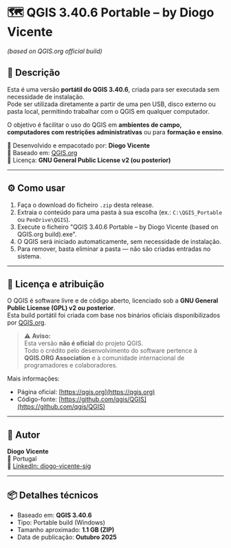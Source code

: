 # 🗺️ QGIS 3.40.6 Portable – by Diogo Vicente  
*(based on QGIS.org official build)*

## 📘 Descrição
Esta é uma versão **portátil do QGIS 3.40.6**, criada para ser executada sem necessidade de instalação.  
Pode ser utilizada diretamente a partir de uma pen USB, disco externo ou pasta local, permitindo trabalhar com o QGIS em qualquer computador.

O objetivo é facilitar o uso do QGIS em **ambientes de campo, computadores com restrições administrativas** ou para **formação e ensino**.

🔹 Desenvolvido e empacotado por: **Diogo Vicente**  
🔹 Baseado em: [QGIS.org](https://qgis.org)  
🔹 Licença: **GNU General Public License v2 (ou posterior)**  

---

## ⚙️ Como usar
1. Faça o download do ficheiro `.zip` desta release.  
2. Extraia o conteúdo para uma pasta à sua escolha (ex.: `C:\QGIS_Portable` ou `PenDrive\QGIS`).  
3. Execute o ficheiro "QGIS 3.40.6 Portable – by Diogo Vicente (based on QGIS.org build).exe".
4. O QGIS será iniciado automaticamente, sem necessidade de instalação.  
5. Para remover, basta eliminar a pasta — não são criadas entradas no sistema.

---

## 🧩 Licença e atribuição
O QGIS é software livre e de código aberto, licenciado sob a **GNU General Public License (GPL) v2 ou posterior**.  
Esta build portátil foi criada com base nos binários oficiais disponibilizados por [QGIS.org](https://qgis.org).

> ⚠️ **Aviso:**  
> Esta versão **não é oficial** do projeto QGIS.  
> Todo o crédito pelo desenvolvimento do software pertence à **QGIS.ORG Association** e à comunidade internacional de programadores e colaboradores.

Mais informações:
- Página oficial: [https://qgis.org](https://qgis.org)  
- Código-fonte: [https://github.com/qgis/QGIS](https://github.com/qgis/QGIS)

---

## 👤 Autor
**Diogo Vicente**  
📍 Portugal  
🔗 [LinkedIn: diogo-vicente-sig](https://www.linkedin.com/in/diogo-vicente-sig)

---

## 📦 Detalhes técnicos
- Baseado em: **QGIS 3.40.6**  
- Tipo: Portable build (Windows)  
- Tamanho aproximado: **1.1 GB (ZIP)**  
- Data de publicação: **Outubro 2025**

